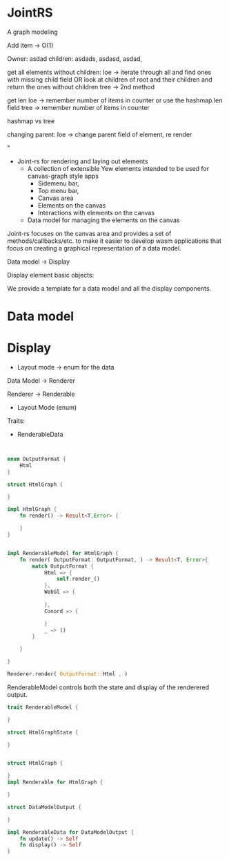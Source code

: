 # JointRS

A graph modeling 


Add item -> O(1)


Owner: asdad
children: asdads, asdasd, asdad, 

get all elements without children:
    loe -> iterate through all and find ones with missing child field OR look at children of root and their children and return the ones without children
    tree -> 2nd method 

get len
    loe -> remember number of items in counter or use the hashmap.len field
    tree -> remember number of items in counter

hashmap vs tree


changing parent:
    loe -> change parent field of element, re render


"
- Joint-rs for rendering and laying out elements
    - A collection of extensible Yew elements intended to be used for canvas-graph style apps
        - Sidemenu bar,
        - Top menu bar,
        - Canvas area
        - Elements on the canvas
        - Interactions with elements on the canvas
    - Data model for managing the elements on the canvas



Joint-rs focuses on the canvas area and provides a set of methods/callbacks/etc. to make it easier to develop wasm applications that focus on creating a graphical representation of a data model.



Data model -> Display

Display element basic objects:


We provide a template for a data model and all the display components.

# Data model


# Display
- Layout mode -> enum for the data 

Data Model -> Renderer

Renderer -> Renderable 
- Layout Mode (enum)

Traits:
- RenderableData


```rust 


enum OutputFormat {
    Html
}

struct HtmlGraph {

}

impl HtmlGraph {
    fn render() -> Result<T,Error> {

    }
}


impl RenderableModel for HtmlGraph {
    fn render( OutputFormat: OutputFormat, ) -> Result<T, Error>{
        match OutputFormat {
            Html => {
                self.render_()
            },
            WebGl => {
                
            },
            Conord => {

            }
            _ => ()
        }

    }

}

Renderer.render( OutputFormat::Html , )


```


RenderableModel controls both the state and display of the renderered output.


```rust 
trait RenderableModel {

}

struct HtmlGraphState {

}


struct HtmlGraph {

}
impl Renderable for HtmlGraph {

}

```


```rust 
struct DataModelOutput {

}

impl RenderableData for DataModelOutput {
    fn update() -> Self
    fn display() -> Self
}
```



